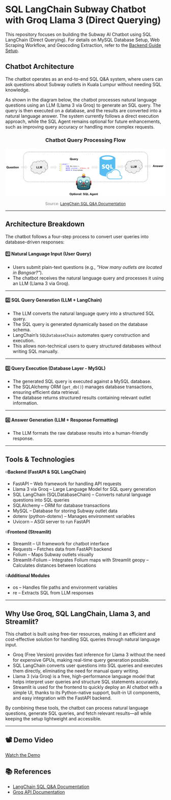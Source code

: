 # SQL LangChain Subway Chatbot with Groq Llama 3 (Direct Querying)

This repository focuses on building the Subway AI Chatbot using SQL LangChain (Direct Querying). For details on MySQL Database Setup, Web Scraping Workflow, and Geocoding Extraction, refer to the [Backend Guide Setup](https://github.com/FarihaAnis/subway-aichatbot/tree/master/backend).

## Chatbot Architecture
The chatbot operates as an end-to-end SQL Q&A system, where users can ask questions about Subway outlets in Kuala Lumpur without needing SQL knowledge.

As shown in the diagram below, the chatbot processes natural language questions using an LLM (Llama 3 via Groq) to generate an SQL query. The query is then executed on a database, and the results are converted into a natural language answer. The system currently follows a direct execution approach, while the SQL Agent remains optional for future enhancements, such as improving query accuracy or handling more complex requests.

<div align="center">
    <h3><b>Chatbot Query Processing Flow</b></h3>
    <img src="chatbot-workflow.png" alt="Chatbot Query Processing Flow">
    <p style="font-size: 12px; color: gray;">
        Source: <a href="https://python.langchain.com/docs/tutorials/sql_qa/#system-prompt" target="_blank">
        LangChain SQL Q&A Documentation</a>
    </p>
</div>


---

## Architecture Breakdown

The chatbot follows a four-step process to convert user queries into database-driven responses:

#### **1️⃣ Natural Language Input (User Query)**  
- Users submit plain-text questions (e.g., *"How many outlets are located in Bangsar?"*).  
- The chatbot receives the natural language query and processes it using an LLM (Llama 3 via Groq).

---

#### **2️⃣ SQL Query Generation (LLM + LangChain)**  
- The LLM converts the natural language query into a structured SQL query.  
- The SQL query is generated dynamically based on the database schema.  
- LangChain’s `SQLDatabaseChain` automates query construction and execution.  
- This allows non-technical users to query structured databases without writing SQL manually.

---

#### 3️⃣ **Query Execution (Database Layer - MySQL)**
- The generated SQL query is executed against a MySQL database.
- The SQLAlchemy ORM (`get_db()`) manages database transactions, ensuring efficient data retrieval.
- The database returns structured results containing relevant outlet information.

---

#### 4️⃣ **Answer Generation (LLM + Response Formatting)**
- The LLM formats the raw database results into a human-friendly response.

---

## Tools & Technologies
◽**Backend (FastAPI & SQL LangChain)**
- FastAPI – Web framework for handling API requests
- Llama 3 via Groq – Large Language Model for SQL query generation
- SQL LangChain (SQLDatabaseChain) – Converts natural language questions into SQL queries
- SQLAlchemy – ORM for database transactions
- MySQL – Database for storing Subway outlet data
- dotenv (python-dotenv) – Manages environment variables
- Uvicorn – ASGI server to run FastAPI
  
◽**Frontend (Streamlit)**
- Streamlit – UI framework for chatbot interface
- Requests – Fetches data from FastAPI backend
- Folium – Maps Subway outlets visually
- Streamlit-Folium – Integrates Folium maps with Streamlit
geopy – Calculates distances between locations

◽**Additional Modules**
- os – Handles file paths and environment variables
- re – Extracts SQL from LLM responses

---

## Why Use Groq, SQL LangChain, Llama 3, and Streamlit?
This chatbot is built using free-tier resources, making it an efficient and cost-effective solution for handling SQL queries through natural language input.
- Groq (Free Version) provides fast inference for Llama 3 without the need for expensive GPUs, making real-time query generation possible.
- SQL LangChain converts user questions into SQL queries and executes them directly, eliminating the need for manual query writing.
- Llama 3 (via Groq) is a free, high-performance language model that helps interpret user queries and structure SQL statements accurately.
- Streamlit is used for the frontend to quickly deploy an AI chatbot with a simple UI, thanks to its Python-native support, built-in UI components, and easy integration with the FastAPI backend.
  
By combining these tools, the chatbot can process natural language questions, generate SQL queries, and fetch relevant results—all while keeping the setup lightweight and accessible.

---

## 📽️ Demo Video  

[Watch the Demo](https://github.com/FarihaAnis/SQL-LangChain-Subway-Chatbot-with-Groq-Llama-3-Direct-SQL-Querying-/blob/master/demo.mp4)


## 📚 References  

- [LangChain SQL Q&A Documentation](https://python.langchain.com/docs/tutorials/sql_qa/#system-prompt)  
- [Groq API Documentation](https://console.groq.com/docs/overview)  

